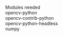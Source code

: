 Modules needed <br/>
opencv-python <br/>
opencv-contrib-python <br/>
opencv-python-headless <br/>
numpy
